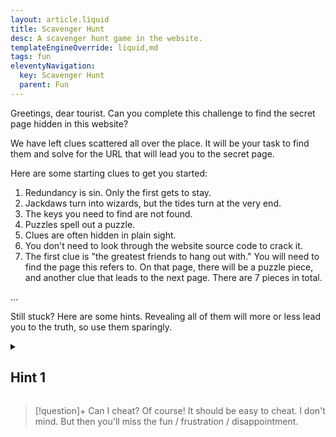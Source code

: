 ```yaml
---
layout: article.liquid
title: Scavenger Hunt
desc: A scavenger hunt game in the website.
templateEngineOverride: liquid,md
tags: fun
eleventyNavigation:
  key: Scavenger Hunt
  parent: Fun
---
```


Greetings, dear tourist. Can you complete this challenge to find the secret page hidden in this website?

We have left clues scattered all over the place. It will be your task to find them and solve for the URL that will lead you to the secret page.

Here are some starting clues to get you started:

1. Redundancy is sin. Only the first gets to stay.
2. Jackdaws turn into wizards, but the tides turn at the very end.
3. The keys you need to find are not found.
4. Puzzles spell out a puzzle.
5. Clues are often hidden in plain sight.
6. You don't need to look through the website source code to crack it.
7. The first clue is "the greatest friends to hang out with." You will need to find the page this refers to. On that page, there will be a puzzle piece, and another clue that leads to the next page. There are 7 pieces in total.

...

Still stuck? Here are some hints. Revealing all of them will more or less lead you to the truth, so use them sparingly.

<details>
<summary><h2>Hint 1</h2></summary>

Places that clues will *not* be are pages that are auto-generated, like the characters, the comic pages, the tag pages, and the sitemap. They're typically generated from data and do not have a corresponding file in the source: for example, there is no `sparky.liquid` or `sparky.md` file on my computer — 11ty merely made a `sparky/index.html` out of my data. You can safely ignore them.

<details>
<summary><h2>Hint 2</h2></summary>

The first two clues refer to a substitution code where you swap out each letter for another.

<details>
<summary><h2>Hint 3</h2></summary>

The third clue tells you where to find the substitution key. (The next hint spoils the first clue.)

<details>
<summary><h2>Hint 4</h2></summary>

Find another word for "friends to hang out with." It's one word. (The next hint spoils the second clue.)

<details>
<summary><h2>Hint 5</h2></summary>

Lotus is the symbol of Fanton. (The next hint spoils the third clue.)

<details>
<summary><h2>Hint 6</h2></summary>

"Archer" refers to "Arch-something." "Seven-point star" is the symbol of Westavia. (The next hint spoils the fourth clue.)

<details>
<summary><h2>Hint 7</h2></summary>

Where does this phrase appear? Alternatively, what would you call a pretty-much attainable dream? (The next hint spoils the fifth clue.)

<details>
<summary><h2>Hint 8</h2></summary>

Who is a 3rd generation immigrant? He also went back to the country his grandparents came from. (The next hint spoils the sixth clue.)

<details>
<summary><h2>Hint 9</h2></summary>

What would you call character connections? (The next hint spoils the seventh clue.)

<details>
<summary><h2>Hint 10</h2></summary>

I was lying about one of the places in hint 1. One of those pages do contain a clue, which is the final clue you need.

</details>
</details>
</details>
</details>
</details>
</details>
</details>
</details>
</details>
</details>

> [!question]+ Can I cheat?
> Of course! It should be easy to cheat. I don't mind. But then you'll miss the fun / frustration / disappointment.
